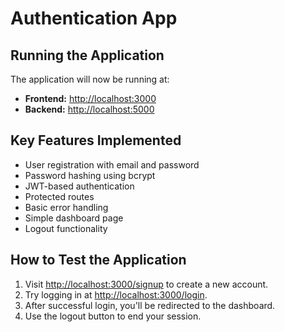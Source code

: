 # Authentication App

## Running the Application

The application will now be running at:

- **Frontend:** [http://localhost:3000](http://localhost:3000)
- **Backend:** [http://localhost:5000](http://localhost:5000)

## Key Features Implemented

- User registration with email and password
- Password hashing using bcrypt
- JWT-based authentication
- Protected routes
- Basic error handling
- Simple dashboard page
- Logout functionality

## How to Test the Application

1. Visit [http://localhost:3000/signup](http://localhost:3000/signup) to create a new account.
2. Try logging in at [http://localhost:3000/login](http://localhost:3000/login).
3. After successful login, you'll be redirected to the dashboard.
4. Use the logout button to end your session.
